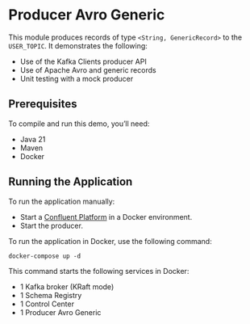 # Producer Avro Generic

This module produces records of type `<String, GenericRecord>` to the `USER_TOPIC`.
It demonstrates the following:
- Use of the Kafka Clients producer API
- Use of Apache Avro and generic records
- Unit testing with a mock producer

## Prerequisites

To compile and run this demo, you’ll need:

- Java 21
- Maven
- Docker

## Running the Application

To run the application manually:

- Start a [Confluent Platform](https://docs.confluent.io/platform/current/quickstart/ce-docker-quickstart.html#step-1-download-and-start-cp) in a Docker environment.
- Start the producer.

To run the application in Docker, use the following command:

```console
docker-compose up -d
```

This command starts the following services in Docker:

- 1 Kafka broker (KRaft mode)
- 1 Schema Registry
- 1 Control Center
- 1 Producer Avro Generic
